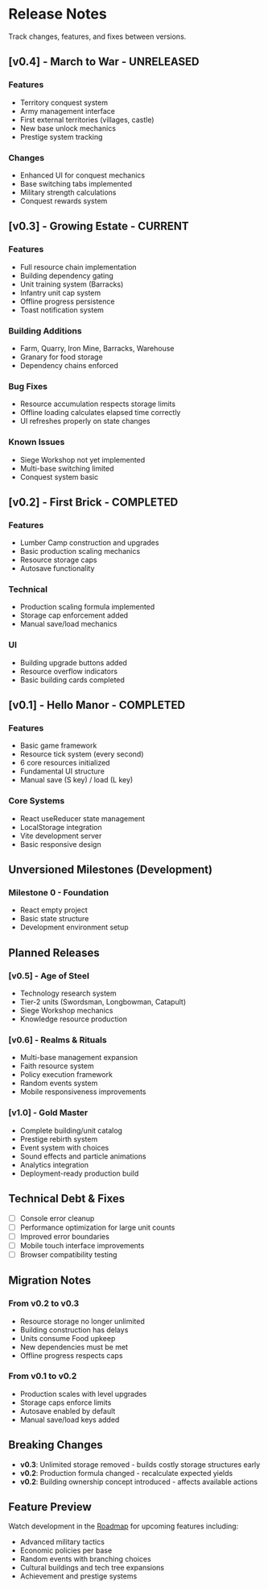 # Release Notes

Track changes, features, and fixes between versions.

## [v0.4] - March to War - UNRELEASED
### Features
- Territory conquest system
- Army management interface
- First external territories (villages, castle)
- New base unlock mechanics
- Prestige system tracking

### Changes
- Enhanced UI for conquest mechanics
- Base switching tabs implemented
- Military strength calculations
- Conquest rewards system

## [v0.3] - Growing Estate - CURRENT
### Features
- Full resource chain implementation
- Building dependency gating
- Unit training system (Barracks)
- Infantry unit cap system
- Offline progress persistence
- Toast notification system

### Building Additions
- Farm, Quarry, Iron Mine, Barracks, Warehouse
- Granary for food storage
- Dependency chains enforced

### Bug Fixes
- Resource accumulation respects storage limits
- Offline loading calculates elapsed time correctly
- UI refreshes properly on state changes

### Known Issues
- Siege Workshop not yet implemented
- Multi-base switching limited
- Conquest system basic

## [v0.2] - First Brick - COMPLETED
### Features
- Lumber Camp construction and upgrades
- Basic production scaling mechanics
- Resource storage caps
- Autosave functionality

### Technical
- Production scaling formula implemented
- Storage cap enforcement added
- Manual save/load mechanics

### UI
- Building upgrade buttons added
- Resource overflow indicators
- Basic building cards completed

## [v0.1] - Hello Manor - COMPLETED
### Features
- Basic game framework
- Resource tick system (every second)
- 6 core resources initialized
- Fundamental UI structure
- Manual save (S key) / load (L key)

### Core Systems
- React useReducer state management
- LocalStorage integration
- Vite development server
- Basic responsive design

## Unversioned Milestones (Development)

### Milestone 0 - Foundation
- React empty project
- Basic state structure
- Development environment setup

## Planned Releases

### [v0.5] - Age of Steel
- Technology research system
- Tier-2 units (Swordsman, Longbowman, Catapult)
- Siege Workshop mechanics
- Knowledge resource production

### [v0.6] - Realms & Rituals
- Multi-base management expansion
- Faith resource system
- Policy execution framework
- Random events system
- Mobile responsiveness improvements

### [v1.0] - Gold Master
- Complete building/unit catalog
- Prestige rebirth system
- Event system with choices
- Sound effects and particle animations
- Analytics integration
- Deployment-ready production build

## Technical Debt & Fixes
- [ ] Console error cleanup
- [ ] Performance optimization for large unit counts
- [ ] Improved error boundaries
- [ ] Mobile touch interface improvements
- [ ] Browser compatibility testing

## Migration Notes

### From v0.2 to v0.3
- Resource storage no longer unlimited
- Building construction has delays
- Units consume Food upkeep
- New dependencies must be met
- Offline progress respects caps

### From v0.1 to v0.2
- Production scales with level upgrades
- Storage caps enforce limits
- Autosave enabled by default
- Manual save/load keys added

## Breaking Changes
- **v0.3**: Unlimited storage removed - builds costly storage structures early
- **v0.2**: Production formula changed - recalculate expected yields
- **v0.2**: Building ownership concept introduced - affects available actions

## Feature Preview
Watch development in the [Roadmap](development-plan.md) for upcoming features including:
- Advanced military tactics
- Economic policies per base
- Random events with branching choices
- Cultural buildings and tech tree expansions
- Achievement and prestige systems